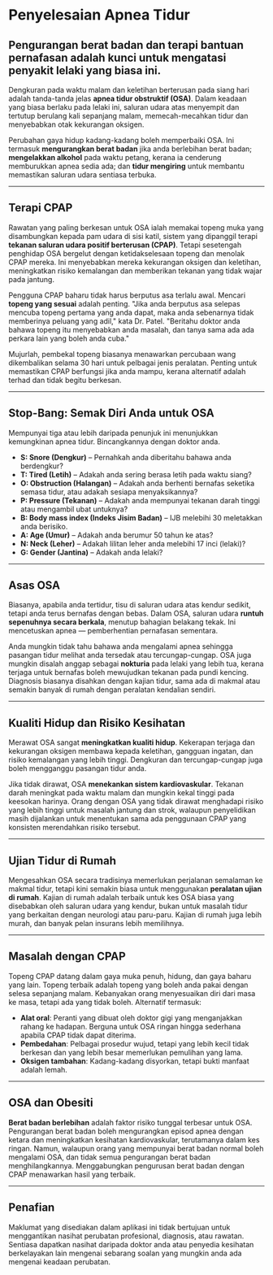 # Penyelesaian Apnea Tidur

## Pengurangan berat badan dan terapi bantuan pernafasan adalah kunci untuk mengatasi penyakit lelaki yang biasa ini.

Dengkuran pada waktu malam dan keletihan berterusan pada siang hari adalah tanda-tanda jelas **apnea tidur obstruktif (OSA)**. Dalam keadaan yang biasa berlaku pada lelaki ini, saluran udara atas menyempit dan tertutup berulang kali sepanjang malam, memecah-mecahkan tidur dan menyebabkan otak kekurangan oksigen.

Perubahan gaya hidup kadang-kadang boleh memperbaiki OSA. Ini termasuk **mengurangkan berat badan** jika anda berlebihan berat badan; **mengelakkan alkohol** pada waktu petang, kerana ia cenderung memburukkan apnea sedia ada; dan **tidur mengiring** untuk membantu memastikan saluran udara sentiasa terbuka.

---

## Terapi CPAP

Rawatan yang paling berkesan untuk OSA ialah memakai topeng muka yang disambungkan kepada pam udara di sisi katil, sistem yang dipanggil terapi **tekanan saluran udara positif berterusan (CPAP)**. Tetapi sesetengah penghidap OSA bergelut dengan ketidakselesaan topeng dan menolak CPAP mereka. Ini menyebabkan mereka kekurangan oksigen dan keletihan, meningkatkan risiko kemalangan dan memberikan tekanan yang tidak wajar pada jantung.

Pengguna CPAP baharu tidak harus berputus asa terlalu awal. Mencari **topeng yang sesuai** adalah penting. "Jika anda berputus asa selepas mencuba topeng pertama yang anda dapat, maka anda sebenarnya tidak memberinya peluang yang adil," kata Dr. Patel. "Beritahu doktor anda bahawa topeng itu menyebabkan anda masalah, dan tanya sama ada ada perkara lain yang boleh anda cuba."

Mujurlah, pembekal topeng biasanya menawarkan percubaan wang dikembalikan selama 30 hari untuk pelbagai jenis peralatan. Penting untuk memastikan CPAP berfungsi jika anda mampu, kerana alternatif adalah terhad dan tidak begitu berkesan.

---

## Stop-Bang: Semak Diri Anda untuk OSA

Mempunyai tiga atau lebih daripada penunjuk ini menunjukkan kemungkinan apnea tidur. Bincangkannya dengan doktor anda.

- **S: Snore (Dengkur)** – Pernahkah anda diberitahu bahawa anda berdengkur?
- **T: Tired (Letih)** – Adakah anda sering berasa letih pada waktu siang?
- **O: Obstruction (Halangan)** – Adakah anda berhenti bernafas seketika semasa tidur, atau adakah sesiapa menyaksikannya?
- **P: Pressure (Tekanan)** – Adakah anda mempunyai tekanan darah tinggi atau mengambil ubat untuknya?
- **B: Body mass index (Indeks Jisim Badan)** – IJB melebihi 30 meletakkan anda berisiko.
- **A: Age (Umur)** – Adakah anda berumur 50 tahun ke atas?
- **N: Neck (Leher)** – Adakah lilitan leher anda melebihi 17 inci (lelaki)?
- **G: Gender (Jantina)** – Adakah anda lelaki?

---

## Asas OSA

Biasanya, apabila anda tertidur, tisu di saluran udara atas kendur sedikit, tetapi anda terus bernafas dengan bebas. Dalam OSA, saluran udara **runtuh sepenuhnya secara berkala**, menutup bahagian belakang tekak. Ini mencetuskan apnea — pemberhentian pernafasan sementara.

Anda mungkin tidak tahu bahawa anda mengalami apnea sehingga pasangan tidur melihat anda tersedak atau tercungap-cungap. OSA juga mungkin disalah anggap sebagai **nokturia** pada lelaki yang lebih tua, kerana terjaga untuk bernafas boleh mewujudkan tekanan pada pundi kencing. Diagnosis biasanya disahkan dengan kajian tidur, sama ada di makmal atau semakin banyak di rumah dengan peralatan kendalian sendiri.

---

## Kualiti Hidup dan Risiko Kesihatan

Merawat OSA sangat **meningkatkan kualiti hidup**. Kekerapan terjaga dan kekurangan oksigen membawa kepada keletihan, gangguan ingatan, dan risiko kemalangan yang lebih tinggi. Dengkuran dan tercungap-cungap juga boleh mengganggu pasangan tidur anda.

Jika tidak dirawat, OSA **menekankan sistem kardiovaskular**. Tekanan darah meningkat pada waktu malam dan mungkin kekal tinggi pada keesokan harinya. Orang dengan OSA yang tidak dirawat menghadapi risiko yang lebih tinggi untuk masalah jantung dan strok, walaupun penyelidikan masih dijalankan untuk menentukan sama ada penggunaan CPAP yang konsisten merendahkan risiko tersebut.

---

## Ujian Tidur di Rumah

Mengesahkan OSA secara tradisinya memerlukan perjalanan semalaman ke makmal tidur, tetapi kini semakin biasa untuk menggunakan **peralatan ujian di rumah**. Kajian di rumah adalah terbaik untuk kes OSA biasa yang disebabkan oleh saluran udara yang kendur, bukan untuk masalah tidur yang berkaitan dengan neurologi atau paru-paru. Kajian di rumah juga lebih murah, dan banyak pelan insurans lebih memilihnya.

---

## Masalah dengan CPAP

Topeng CPAP datang dalam gaya muka penuh, hidung, dan gaya baharu yang lain. Topeng terbaik adalah topeng yang boleh anda pakai dengan selesa sepanjang malam. Kebanyakan orang menyesuaikan diri dari masa ke masa, tetapi ada yang tidak boleh. Alternatif termasuk:

- **Alat oral**: Peranti yang dibuat oleh doktor gigi yang menganjakkan rahang ke hadapan. Berguna untuk OSA ringan hingga sederhana apabila CPAP tidak dapat diterima.
- **Pembedahan**: Pelbagai prosedur wujud, tetapi yang lebih kecil tidak berkesan dan yang lebih besar memerlukan pemulihan yang lama.
- **Oksigen tambahan**: Kadang-kadang disyorkan, tetapi bukti manfaat adalah lemah.

---

## OSA dan Obesiti

**Berat badan berlebihan** adalah faktor risiko tunggal terbesar untuk OSA. Pengurangan berat badan boleh mengurangkan episod apnea dengan ketara dan meningkatkan kesihatan kardiovaskular, terutamanya dalam kes ringan. Namun, walaupun orang yang mempunyai berat badan normal boleh mengalami OSA, dan tidak semua pengurangan berat badan menghilangkannya. Menggabungkan pengurusan berat badan dengan CPAP menawarkan hasil yang terbaik.

---

## Penafian
Maklumat yang disediakan dalam aplikasi ini tidak bertujuan untuk menggantikan nasihat perubatan profesional, diagnosis, atau rawatan. Sentiasa dapatkan nasihat daripada doktor anda atau penyedia kesihatan berkelayakan lain mengenai sebarang soalan yang mungkin anda ada mengenai keadaan perubatan.